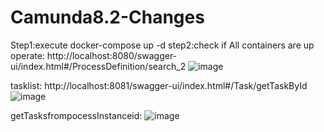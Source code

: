# Camunda8.2-Changes
Step1:execute docker-compose up -d
step2:check if  All containers are up
operate:
http://localhost:8080/swagger-ui/index.html#/ProcessDefinition/search_2
![image](https://user-images.githubusercontent.com/80270057/234452242-c3d0306e-3aca-4c41-ab4d-5893ac7c3e29.png)

tasklist:
http://localhost:8081/swagger-ui/index.html#/Task/getTaskById
![image](https://user-images.githubusercontent.com/80270057/234452766-7fe4419d-3189-4aef-b5fa-54532233b024.png)

getTasksfrompocessInstanceid:
![image](https://user-images.githubusercontent.com/80270057/234719583-4959cf10-97a1-4857-8ebc-a5c9b8a9a8a8.png)

